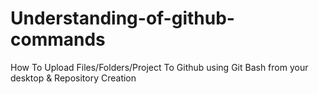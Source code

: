 # Understanding-of-github-commands
How To Upload Files/Folders/Project To Github using Git Bash from your desktop &amp; Repository Creation
